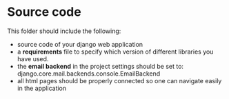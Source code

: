 # Source code
This folder should include the following:

- source code of your django web application
- a **requirements** file to specify which version of different libraries you have used.
- the **email backend** in the project settings should be set to: django.core.mail.backends.console.EmailBackend
- all html pages should be properly connected so one can navigate easily in the application
